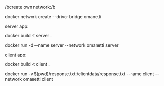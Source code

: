 /bcreate own network:/b

  docker network create --driver bridge omanetti

server app:

  docker build -t server .
  
  docker run -d --name server --network omanetti server


client app:

  docker build -t client .
  
  docker run -v $(pwd)/response.txt:/clientdata/response.txt --name client --network omanetti client
